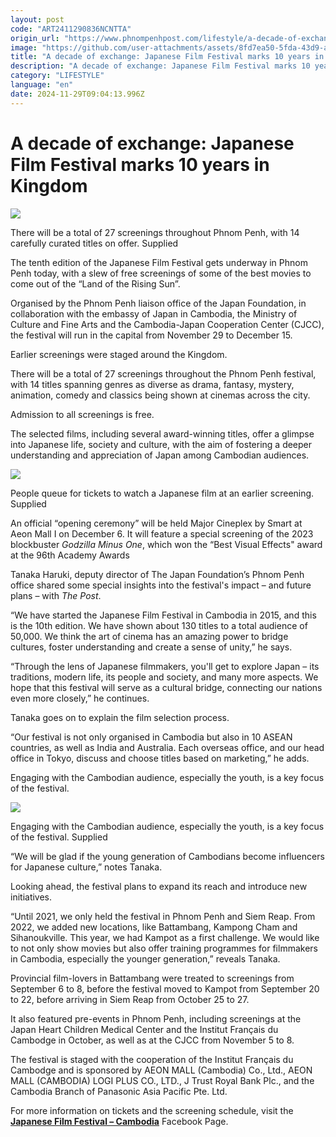 ```yaml
---
layout: post
code: "ART2411290836NCNTTA"
origin_url: "https://www.phnompenhpost.com/lifestyle/a-decade-of-exchange-japanese-film-festival-marks-10-years-in-kingdom-"
image: "https://github.com/user-attachments/assets/8fd7ea50-5fda-43d9-a975-6728b7a69ecb"
title: "A decade of exchange: Japanese Film Festival marks 10 years in Kingdom"
description: "​​A decade of exchange: Japanese Film Festival marks 10 years in Kingdom ​"
category: "LIFESTYLE"
language: "en"
date: 2024-11-29T09:04:13.996Z
---
```


# A decade of exchange: Japanese Film Festival marks 10 years in Kingdom

![](https://github.com/user-attachments/assets/1699134f-3c4b-4269-8302-278cbeade99b)

There will be a total of 27 screenings throughout Phnom Penh, with 14 carefully curated titles on offer. Supplied

The tenth edition of the Japanese Film Festival gets underway in Phnom Penh today, with a slew of free screenings of some of the best movies to come out of the “Land of the Rising Sun”.

Organised by the Phnom Penh liaison office of the Japan Foundation, in collaboration with the embassy of Japan in Cambodia, the Ministry of Culture and Fine Arts and the Cambodia-Japan Cooperation Center (CJCC), the festival will run in the capital from November 29 to December 15. 

Earlier screenings were staged around the Kingdom. 

There will be a total of 27 screenings throughout the Phnom Penh festival, with 14 titles spanning genres as diverse as drama, fantasy, mystery, animation, comedy and classics being shown at cinemas across the city.

Admission to all screenings is free. 

The selected films, including several award-winning titles, offer a glimpse into Japanese life, society and culture, with the aim of fostering a deeper understanding and appreciation of Japan among Cambodian audiences.

![](https://pppenglish.sgp1.cdn.digitaloceanspaces.com/image/main/202411/29_11_2024_people_queue_for_tickets_to_watch_a_japanese_film_at_an_earlier_screening.jpg)

People queue for tickets to watch a Japanese film at an earlier screening. Supplied

An official “opening ceremony” will be held Major Cineplex by Smart at Aeon Mall I on December 6. It will feature a special screening of the 2023 blockbuster _Godzilla Minus One_, which won the “Best Visual Effects" award at the 96th Academy Awards

Tanaka Haruki, deputy director of The Japan Foundation’s Phnom Penh office shared some special insights into the festival's impact – and future plans – with _The Post_.

“We have started the Japanese Film Festival in Cambodia in 2015, and this is the 10th edition. We have shown about 130 titles to a total audience of 50,000. We think the art of cinema has an amazing power to bridge cultures, foster understanding and create a sense of unity,” he says.

“Through the lens of Japanese filmmakers, you'll get to explore Japan – its traditions, modern life, its people and society, and many more aspects. We hope that this festival will serve as a cultural bridge, connecting our nations even more closely,” he continues.

Tanaka goes on to explain the film selection process.

“Our festival is not only organised in Cambodia but also in 10 ASEAN countries, as well as India and Australia. Each overseas office, and our head office in Tokyo, discuss and choose titles based on marketing,” he adds.

Engaging with the Cambodian audience, especially the youth, is a key focus of the festival. 

![](https://pppenglish.sgp1.cdn.digitaloceanspaces.com/image/main/202411/29_11_2024_engaging_with_the_cambodian_audience_especially_the_youth_is_a_key_focus_of_the_festival.jpg)

Engaging with the Cambodian audience, especially the youth, is a key focus of the festival. Supplied

“We will be glad if the young generation of Cambodians become influencers for Japanese culture,” notes Tanaka.

Looking ahead, the festival plans to expand its reach and introduce new initiatives.

“Until 2021, we only held the festival in Phnom Penh and Siem Reap. From 2022, we added new locations, like Battambang, Kampong Cham and Sihanoukville. This year, we had Kampot as a first challenge. We would like to not only show movies but also offer training programmes for filmmakers in Cambodia, especially the younger generation,” reveals Tanaka.

Provincial film-lovers in Battambang were treated to screenings from September 6 to 8, before the festival moved to Kampot from September 20 to 22, before arriving in Siem Reap from October 25 to 27.

It also featured pre-events in Phnom Penh, including screenings at the Japan Heart Children Medical Center and the Institut Français du Cambodge in October, as well as at the CJCC from November 5 to 8.

The festival is staged with the cooperation of the Institut Français du Cambodge and is sponsored by AEON MALL (Cambodia) Co., Ltd., AEON MALL (CAMBODIA) LOGI PLUS CO., LTD., J Trust Royal Bank Plc., and the Cambodia Branch of Panasonic Asia Pacific Pte. Ltd.

For more information on tickets and the screening schedule, visit the **[Japanese Film Festival – Cambodia](https://www.facebook.com/jffcambodia)** Facebook Page.